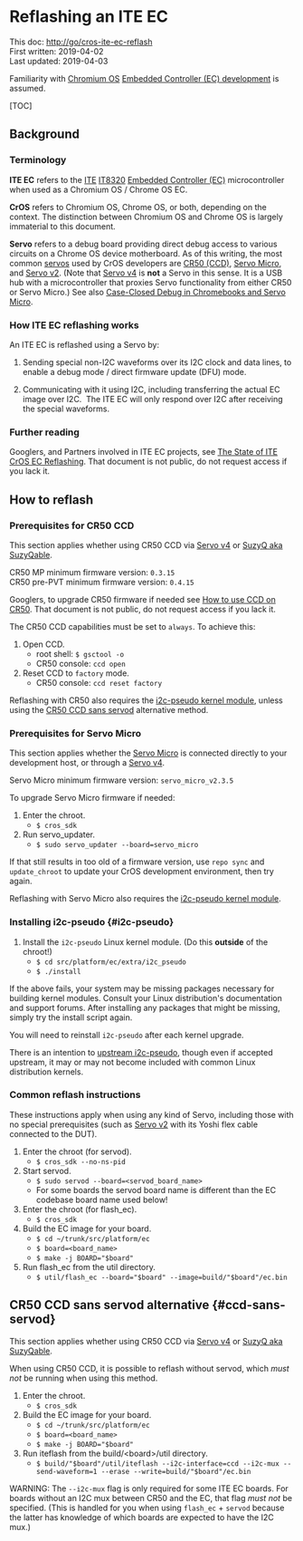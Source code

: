 # Reflashing an ITE EC

This doc: [http://go/cros-ite-ec-reflash](https://goto.google.com/cros-ite-ec-reflash)
<br>
First written: 2019-04-02
<br>
Last updated: 2019-04-03

Familiarity with [Chromium OS](https://www.chromium.org/chromium-os)
[Embedded Controller (EC) development](../README.md) is assumed.

[TOC]

## Background

### Terminology

**ITE EC** refers to the [ITE](http://www.ite.com.tw/)
[IT8320](http://www.ite.com.tw/en/product/view?mid=96)
[Embedded Controller (EC)](https://en.wikipedia.org/wiki/Embedded_controller)
microcontroller when used as a Chromium OS / Chrome OS EC.

**CrOS** refers to Chromium OS, Chrome OS, or both, depending on the context.
The distinction between Chromium OS and Chrome OS is largely immaterial to this
document.

**Servo** refers to a debug board providing direct debug access to various
circuits on a Chrome OS device motherboard. As of this writing, the most common
[servos](https://www.chromium.org/chromium-os/servo) used by CrOS developers are
[CR50 (CCD)](https://www.chromium.org/chromium-os/ccd),
[Servo Micro](https://www.chromium.org/chromium-os/servo/servomicro), and
[Servo v2](https://www.chromium.org/chromium-os/servo/servo-v2). (Note that
[Servo v4](https://www.chromium.org/chromium-os/servo/servov4) is **not** a
Servo in this sense. It is a USB hub with a microcontroller that proxies Servo
functionality from either CR50 or Servo Micro.) See also
[Case-Closed Debug in Chromebooks and Servo Micro](https://chromium.googlesource.com/chromiumos/platform/ec/+/HEAD/board/servo_micro/ccd.md).

### How ITE EC reflashing works

An ITE EC is reflashed using a Servo by:

1.  Sending special non-I2C waveforms over its I2C clock and data lines, to
    enable a debug mode / direct firmware update (DFU) mode.

1.  Communicating with it using I2C, including transferring the actual EC image
    over I2C.  The ITE EC will only respond over I2C after receiving the special
    waveforms.

### Further reading

Googlers, and Partners involved in ITE EC projects, see
[The State of ITE CrOS EC Reflashing](https://docs.google.com/document/d/1fs29eBvwKrOWYozLZXTg7ObwAO5dyM4Js2Vq301EwAU/preview).
That document is not public, do not request access if you lack it.

## How to reflash

### Prerequisites for CR50 CCD

This section applies whether using CR50 CCD via
[Servo v4](https://www.chromium.org/chromium-os/servo/servov4) or
[SuzyQ aka SuzyQable](https://www.sparkfun.com/products/14746).

CR50 MP minimum firmware version: `0.3.15`
<br>
CR50 pre-PVT minimum firmware version: `0.4.15`

Googlers, to upgrade CR50 firmware if needed see
[How to use CCD on CR50](https://docs.google.com/document/d/1MqDAoBsmGTmrFi-WNOoC5R-UFeuQK37_9kaEdCFU8QE/preview).
That document is not public, do not request access if you lack it.

The CR50 CCD capabilities must be set to `always`. To achieve this:

1.  Open CCD.
    *   root shell: `$ gsctool -o`
    *   CR50 console: `ccd open`
1.  Reset CCD to `factory` mode.
    *   CR50 console: `ccd reset factory`

Reflashing with CR50 also requires the [i2c-pseudo kernel module](#i2c-pseudo),
unless using the [CR50 CCD sans servod](#ccd-sans-servod) alternative method.

### Prerequisites for Servo Micro

This section applies whether the
[Servo Micro](https://www.chromium.org/chromium-os/servo/servomicro) is
connected directly to your development host, or through a
[Servo v4](https://www.chromium.org/chromium-os/servo/servov4).

Servo Micro minimum firmware version: `servo_micro_v2.3.5`

To upgrade Servo Micro firmware if needed:

1.  Enter the chroot.
    *   `$ cros_sdk`
1.  Run servo_updater.
    *   `$ sudo servo_updater --board=servo_micro`

If that still results in too old of a firmware version, use `repo sync` and
`update_chroot` to update your CrOS development environment, then try again.

Reflashing with Servo Micro also requires the
[i2c-pseudo kernel module](#i2c-pseudo).

### Installing i2c-pseudo {#i2c-pseudo}

1.  Install the `i2c-pseudo` Linux kernel module. (Do this **outside** of the
    chroot!)
    *   `$ cd src/platform/ec/extra/i2c_pseudo`
    *   `$ ./install`

If the above fails, your system may be missing packages necessary for building
kernel modules. Consult your Linux distribution's documentation and support
forums. After installing any packages that might be missing, simply try the
install script again.

You will need to reinstall `i2c-pseudo` after each kernel upgrade.

There is an intention to
[upstream i2c-pseudo](https://issuetracker.google.com/129565355), though even if
accepted upstream, it may or may not become included with common Linux
distribution kernels.

### Common reflash instructions

These instructions apply when using any kind of Servo, including those with no
special prerequisites (such as
[Servo v2](https://www.chromium.org/chromium-os/servo/servo-v2) with its Yoshi
flex cable connected to the DUT).

1.  Enter the chroot (for servod).
    *   `$ cros_sdk --no-ns-pid`
1.  Start servod.
    *   `$ sudo servod --board=<servod_board_name>`
    *   For some boards the servod board name is different than the EC codebase
        board name used below!
1.  Enter the chroot (for flash_ec).
    *   `$ cros_sdk`
1.  Build the EC image for your board.
    *   `$ cd ~/trunk/src/platform/ec`
    *   `$ board=<board_name>`
    *   `$ make -j BOARD="$board"`
1.  Run flash_ec from the util directory.
    *   `$ util/flash_ec --board="$board" --image=build/"$board"/ec.bin`

## CR50 CCD sans servod alternative {#ccd-sans-servod}

This section applies whether using CR50 CCD via
[Servo v4](https://www.chromium.org/chromium-os/servo/servov4) or
[SuzyQ aka SuzyQable](https://www.sparkfun.com/products/14746).

When using CR50 CCD, it is possible to reflash without servod, which _must not_
be running when using this method.

1.  Enter the chroot.
    *   `$ cros_sdk`
1.  Build the EC image for your board.
    *   `$ cd ~/trunk/src/platform/ec`
    *   `$ board=<board_name>`
    *   `$ make -j BOARD="$board"`
1.  Run iteflash from the build/\<board\>/util directory.
    *   `$ build/"$board"/util/iteflash --i2c-interface=ccd --i2c-mux
        --send-waveform=1 --erase --write=build/"$board"/ec.bin`

WARNING: The `--i2c-mux` flag is only required for some ITE EC boards. For
boards without an I2C mux between CR50 and the EC, that flag _must not_ be
specified. (This is handled for you when using `flash_ec` + `servod` because the
latter has knowledge of which boards are expected to have the I2C mux.)
